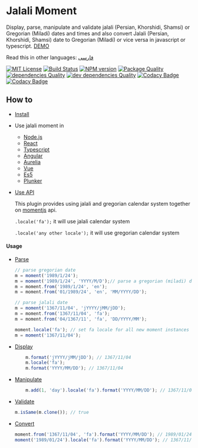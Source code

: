 # Jalali Moment

Display, parse, manipulate and validate jalali (Persian, Khorshidi, Shamsi) or Gregorian (Miladi) dates and times and also
convert Jalali (Persian, Khorshidi, Shamsi) date to Gregorian (Miladi) or vice versa in javascript or typescript. [DEMO](https://fingerpich.github.io/jalali-moment)

Read this in other languages: [فارسی](./README.fa.md)

[![MIT License][license-image]][license-url]
[![Build Status][travis-image]][travis-url]
[![NPM version][npm-version-image]][npm-url]
[![Package Quality][packageQuality-image]][packageQuality-url]
[![dependencies Quality][dependencies-quality]][dependencies-quality-url]
[![dev dependencies Quality][dev-dependencies-quality]][dev-dependencies-quality-url]
[![Codacy Badge][codacy-quality]][codacy-quality-url]
[![Codacy Badge][codacy-coverage]][codacy-coverage-url]

## How to
- [Install](https://github.com/fingerpich/jalali-moment#install)
- Use jalali moment in
    - [Node.js](https://github.com/fingerpich/jalali-moment#using-in-nodejs)
    - [React](https://github.com/fingerpich/jalali-moment#react)
    - [Typescript](https://github.com/fingerpich/jalali-moment#typescript)
    - [Angular](https://github.com/fingerpich/jalali-moment#angular)
    - [Aurelia](https://github.com/fingerpich/jalali-moment#aurelia)
    - [Vue](https://github.com/fingerpich/jalali-moment#vue)
    - [Es5](https://github.com/fingerpich/jalali-moment#es5)
    - [Plunker](https://github.com/fingerpich/jalali-moment#using-in-plunker)
- [Use API](https://github.com/fingerpich/jalali-moment#api)

    This plugin provides using jalali and gregorian calendar system together
    on [momentjs](https://momentjs.com/docs/) api.

    ```.locale('fa');``` it will use jalali calendar system

    ```.locale('any other locale');``` it will use gregorian calendar system

#### Usage

  - [Parse](https://github.com/fingerpich/jalali-moment#parse)
    ```js
    // parse gregorian date
    m = moment('1989/1/24');
    m = moment('1989/1/24', 'YYYY/M/D');// parse a gregorian (miladi) date
    m = moment.from('1989/1/24', 'en');
    m = moment.from('01/1989/24', 'en', 'MM/YYYY/DD');

    // parse jalali date
    m = moment('1367/11/04', 'jYYYY/jMM/jDD');
    m = moment.from('1367/11/04', 'fa');
    m = moment.from('04/1367/11', 'fa', 'DD/YYYY/MM');

    moment.locale('fa'); // set fa locale for all new moment instances
    m = moment('1367/11/04');
    ```

  - [Display](https://github.com/fingerpich/jalali-moment#display-jalali-or-miladi-date)
    ```js
        m.format('jYYYY/jMM/jDD'); // 1367/11/04
        m.locale('fa');
        m.format('YYYY/MM/DD'); // 1367/11/04
    ```
  - [Manipulate](https://github.com/fingerpich/jalali-moment#manipulate)
    ```js
        m.add(1, 'day').locale('fa').format('YYYY/MM/DD'); // 1367/11/05
    ```
  - [Validate](https://github.com/fingerpich/jalali-moment#validate)
    ```js
    m.isSame(m.clone()); // true
    ```
  - [Convert](https://github.com/fingerpich/jalali-moment#convert-persianjalali--shamsi-khorshidi-to-gregorian-miladi-calendar-system)
    ```js
    moment.from('1367/11/04', 'fa').format('YYYY/MM/DD'); // 1989/01/24
    moment('1989/01/24').locale('fa').format('YYYY/MM/DD'); // 1367/11/04
    ```


[license-image]: http://img.shields.io/badge/license-MIT-blue.svg?style=flat
[license-url]: LICENSE

[npm-url]: https://npmjs.org/package/jalali-moment
[npm-version-image]: http://img.shields.io/npm/v/jalali-moment.svg?style=flat

[travis-url]: https://travis-ci.org/fingerpich/jalali-moment
[travis-image]: https://travis-ci.org/fingerpich/jalali-moment.png?branch=master

[packageQuality-image]: http://npm.packagequality.com/shield/jalali-moment.svg
[packageQuality-url]: http://packagequality.com/#?package=jalali-moment

[dependencies-quality]: https://david-dm.org/fingerpich/jalali-moment.svg
[dependencies-quality-url]: https://david-dm.org/fingerpich/jalali-moment

[dev-dependencies-quality]: https://david-dm.org/fingerpich/jalali-moment/dev-status.svg
[dev-dependencies-quality-url]: https://david-dm.org/fingerpich/jalali-moment?type=dev

[codacy-quality]:https://api.codacy.com/project/badge/Grade/1aa5b7aadfc24238bdf825d58cb2cba1
[codacy-quality-url]:https://www.codacy.com/app/zarei-bs/jalali-moment?utm_source=github.com&amp;utm_medium=referral&amp;utm_content=fingerpich/jalali-moment&amp;utm_campaign=Badge_Grade

[codacy-coverage]:https://api.codacy.com/project/badge/Coverage/1aa5b7aadfc24238bdf825d58cb2cba1
[codacy-coverage-url]:https://www.codacy.com/app/zarei-bs/jalali-moment?utm_source=github.com&utm_medium=referral&utm_content=fingerpich/jalali-moment&utm_campaign=Badge_Coverage
